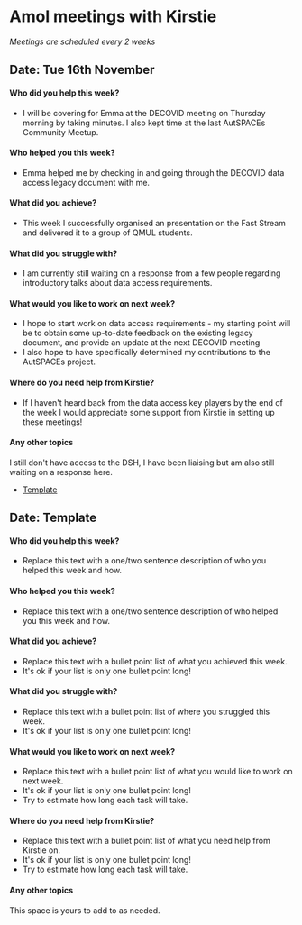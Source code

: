 # Amol meetings with Kirstie

*Meetings are scheduled every 2 weeks*

## Date: Tue 16th November

#### Who did you help this week?

* I will be covering for Emma at the DECOVID meeting on Thursday morning by taking minutes. I also kept time at the last AutSPACEs Community Meetup.

#### Who helped you this week?

* Emma helped me by checking in and going through the DECOVID data access legacy document with me. 

#### What did you achieve?

* This week I successfully organised an presentation on the Fast Stream and delivered it to a group of QMUL students. 

#### What did you struggle with?

* I am currently still waiting on a response from a few people regarding introductory talks about data access requirements. 

#### What would you like to work on next week?

* I hope to start work on data access requirements - my starting point will be to obtain some up-to-date feedback on the existing legacy document, and provide an update at the next DECOVID meeting
* I also hope to have specifically determined my contributions to the AutSPACEs project. 

#### Where do you need help from Kirstie?

* If I haven't heard back from the data access key players by the end of the week I would appreciate some support from Kirstie in setting up these meetings! 

#### Any other topics

I still don't have access to the DSH, I have been liaising but am also still waiting on a response here. 

* [Template](#date-template)

## Date: Template

#### Who did you help this week?

* Replace this text with a one/two sentence description of who you helped this week and how.

#### Who helped you this week?

* Replace this text with a one/two sentence description of who helped you this week and how.

#### What did you achieve?

* Replace this text with a bullet point list of what you achieved this week.
* It's ok if your list is only one bullet point long!

#### What did you struggle with?

* Replace this text with a bullet point list of where you struggled this week.
* It's ok if your list is only one bullet point long!

#### What would you like to work on next week?

* Replace this text with a bullet point list of what you would like to work on next week.
* It's ok if your list is only one bullet point long!
* Try to estimate how long each task will take.

#### Where do you need help from Kirstie?

* Replace this text with a bullet point list of what you need help from Kirstie on.
* It's ok if your list is only one bullet point long!
* Try to estimate how long each task will take.

#### Any other topics

This space is yours to add to as needed.
